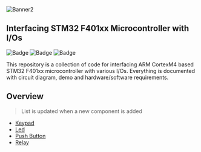 ![Banner2](https://github.com/parikshitpagare/stm32f401xx-io-interfacing/assets/80714882/707aa6fe-aefd-488e-a3da-56c3bc9a02d3)

## Interfacing STM32 F401xx Microcontroller with I/Os

![Badge](https://img.shields.io/badge/STM32-F401-03234B?style=for-the-badge&logo=stmicroelectronics&logoColor=white)
![Badge](https://img.shields.io/badge/Cortex_M4-0091BD?style=for-the-badge&logo=arm&logoColor=white)
![Badge](https://img.shields.io/badge/LICENSE-MIT-green?style=for-the-badge)

This repository is a collection of code for interfacing ARM CortexM4 based STM32 F401xx microcontroller with various I/Os. Everything is documented with circuit diagram, demo and hardware/software requirements.

## Overview

> List is updated when a new component is added

- [Keypad](https://github.com/parikshitpagare/stm32f401xx-io-interfacing/tree/main/keypad)
- [Led](https://github.com/parikshitpagare/stm32f401xx-io-interfacing/tree/main/led)
- [Push Button](https://github.com/parikshitpagare/stm32f401xx-io-interfacing/tree/main/push%20button)
- [Relay](https://github.com/parikshitpagare/stm32f401xx-io-interfacing/tree/main/relay)
